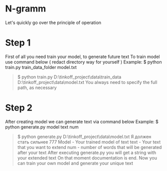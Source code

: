 # N-gramm
Let's quickly go over the principle of operation
# Step 1
First of all you need train your model, to generate future text
To train model use command below ( redact directory way for yourself )
Example: $ python train.py train_data_folder model.txt
> $ python train.py D:\tinkoff_project\data\train_data D:\tinkoff_project\data\model.txt
You always need to specify the full path, as necessary
# Step 2 
After creating model we can generate text via command below
Example: $ python generate.py model text num
> $ python generate.py D:\tinkoff_project\data\model.txt Я должен стать сильнее 777
Model - Your trained model of text
text - Your text that you want to extend
num - number of words that will be generated after your text
After executing generate.py you will get a string with your extended text
On that moment documentation is end. Now you can train your own model and generate your unique text
